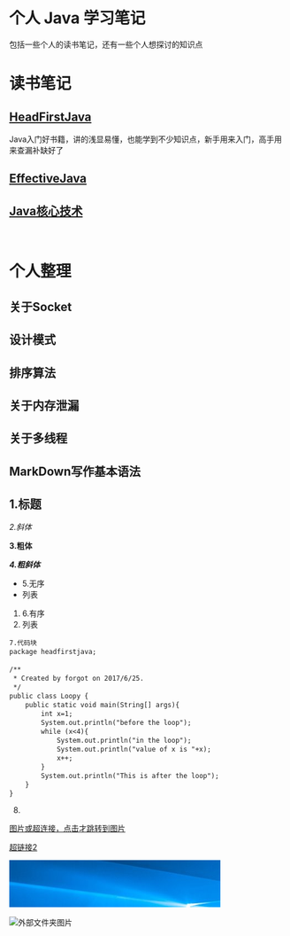 # 个人 Java 学习笔记
包括一些个人的读书笔记，还有一些个人想探讨的知识点

# 读书笔记
## [HeadFirstJava](HeadFirstJava.md)
Java入门好书籍，讲的浅显易懂，也能学到不少知识点，新手用来入门，高手用来查漏补缺好了

## [EffectiveJava](EffectiveJava.md)

## [Java核心技术]()

<br>

# 个人整理
## 关于Socket
## 设计模式
## 排序算法
## 关于内存泄漏
## 关于多线程


## MarkDown写作基本语法

## 1.标题

*2.斜体*

**3.粗体**

***4.粗斜体***

- 5.无序
- 列表

1. 6.有序
2. 列表

```
7.代码块
package headfirstjava;

/**
 * Created by forgot on 2017/6/25.
 */
public class Loopy {
    public static void main(String[] args){
        int x=1;
        System.out.println("before the loop");
        while (x<4){
            System.out.println("in the loop");
            System.out.println("value of x is "+x);
            x++;
        }
        System.out.println("This is after the loop");
    }
}
```

8.
[图片或超连接，点击才跳转到图片](LICENSE)

[超链接2](http://linzongfu.com)

![内部文件夹图片](test.png)

![外部文件夹图片](../pictures/test2.png)